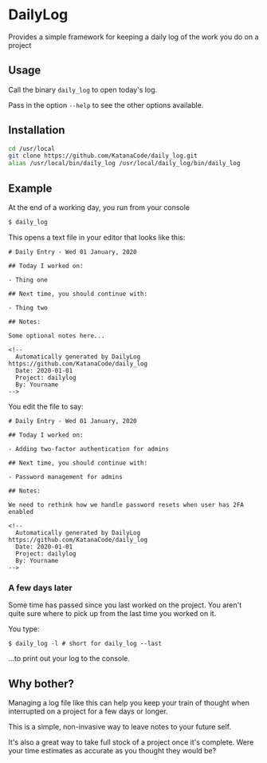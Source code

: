 # DailyLog

Provides a simple framework for keeping a daily log of the work you do on a project

## Usage

Call the binary `daily_log` to open today's log.

Pass in the option `--help` to see the other options available.

## Installation

``` bash
cd /usr/local
git clone https://github.com/KatanaCode/daily_log.git
alias /usr/local/bin/daily_log /usr/local/daily_log/bin/daily_log
```

## Example

At the end of a working day, you run from your console

``` bash
$ daily_log
```

This opens a text file in your editor that looks like this:

``` text
# Daily Entry - Wed 01 January, 2020

## Today I worked on:

- Thing one

## Next time, you should continue with:

- Thing two

## Notes:

Some optional notes here...

<!--
  Automatically generated by DailyLog https://github.com/KatanaCode/daily_log
  Date: 2020-01-01
  Project: dailylog
  By: Yourname
-->
```

You edit the file to say:

``` text
# Daily Entry - Wed 01 January, 2020

## Today I worked on:

- Adding two-factor authentication for admins

## Next time, you should continue with:

- Password management for admins

## Notes:

We need to rethink how we handle password resets when user has 2FA enabled

<!--
  Automatically generated by DailyLog https://github.com/KatanaCode/daily_log
  Date: 2020-01-01
  Project: dailylog
  By: Yourname
-->
```

### A few days later

Some time has passed since you last worked on the project. You aren't quite sure where to pick up from the last time you worked on it.

You type:

```
$ daily_log -l # short for daily_log --last
```

...to print out your log to the console.

## Why bother?

Managing a log file like this can help you keep your train of thought when interrupted on a project for a few days or longer.

This is a simple, non-invasive way to leave notes to your future self.

It's also a great way to take full stock of a project once it's complete. Were your time estimates as accurate as you thought they would be?
